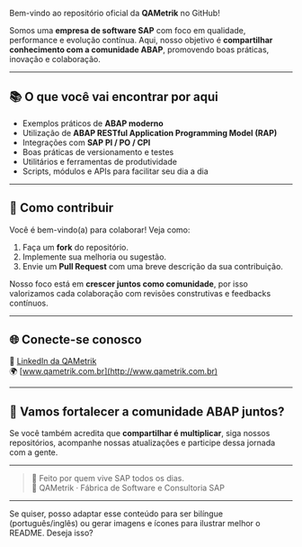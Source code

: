Bem-vindo ao repositório oficial da **QAMetrik** no GitHub!

Somos uma **empresa de software SAP** com foco em qualidade, performance e evolução contínua. Aqui, nosso objetivo é **compartilhar conhecimento com a comunidade ABAP**, promovendo boas práticas, inovação e colaboração.

---

## 📚 O que você vai encontrar por aqui

- Exemplos práticos de **ABAP moderno**
- Utilização de **ABAP RESTful Application Programming Model (RAP)**
- Integrações com **SAP PI / PO / CPI**
- Boas práticas de versionamento e testes
- Utilitários e ferramentas de produtividade
- Scripts, módulos e APIs para facilitar seu dia a dia

---

## 💬 Como contribuir

Você é bem-vindo(a) para colaborar! Veja como:

1. Faça um **fork** do repositório.
2. Implemente sua melhoria ou sugestão.
3. Envie um **Pull Request** com uma breve descrição da sua contribuição.

Nosso foco está em **crescer juntos como comunidade**, por isso valorizamos cada colaboração com revisões construtivas e feedbacks contínuos.

---

## 🌐 Conecte-se conosco

🔗 [LinkedIn da QAMetrik](https://www.linkedin.com/company/qametrik/posts/?feedView=all)  
🌍 [www.qametrik.com.br](http://www.qametrik.com.br)

---

## 💬 Vamos fortalecer a comunidade ABAP juntos?

Se você também acredita que **compartilhar é multiplicar**, siga nossos repositórios, acompanhe nossas atualizações e participe dessa jornada com a gente.

---

> 💙 Feito por quem vive SAP todos os dias.  
> 📍 QAMetrik · Fábrica de Software e Consultoria SAP

---

Se quiser, posso adaptar esse conteúdo para ser bilíngue (português/inglês) ou gerar imagens e ícones para ilustrar melhor o README. Deseja isso?
